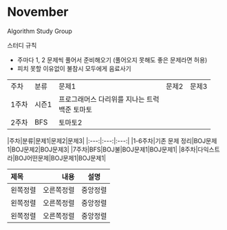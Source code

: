 # November
Algorithm Study Group

스터디 규칙
- 주마다 1, 2 문제씩 풀어서 준비해오기 (풀어오지 못해도 좋은 문제라면 허용)
- 피치 못할 이유없이 불참시 모두에게 음료사기

<table>
  <tr>
    <td>주차</td>
    <td>분류</td>
    <td>문제1</td>
    <td>문제2</td>
    <td>문제3</td>
  </tr>
  <tr>
    <td>1주차</td>
    <td>시즌1</td>
    <td>
      프로그래머스 다리위를 지나는 트럭<br>
      백준 토마토
    </td>
  </tr>
      
  <tr>
    <td>2주차</td>
    <td>BFS</td>
    <td>토마토2</td>
  </tr>
</table>

|주차|분류|문제1|문제2|문제3| 
|:---:|:---:|:---:| 
|1-6주차|기존 문제 정리|BOJ문제1|BOJ문제2|BOJ문제3| 
|7주차|BFS|BOJ불|BOJ문제1|BOJ문제1| 
|8주차|다익스트라|BOJ어떤문제|BOJ문제1|BOJ문제1|

|제목|내용|설명|
|:---|---:|:---:|
|왼쪽정렬|오른쪽정렬|중앙정렬|
|왼쪽정렬|오른쪽정렬|중앙정렬|
|왼쪽정렬|오른쪽정렬|중앙정렬|
